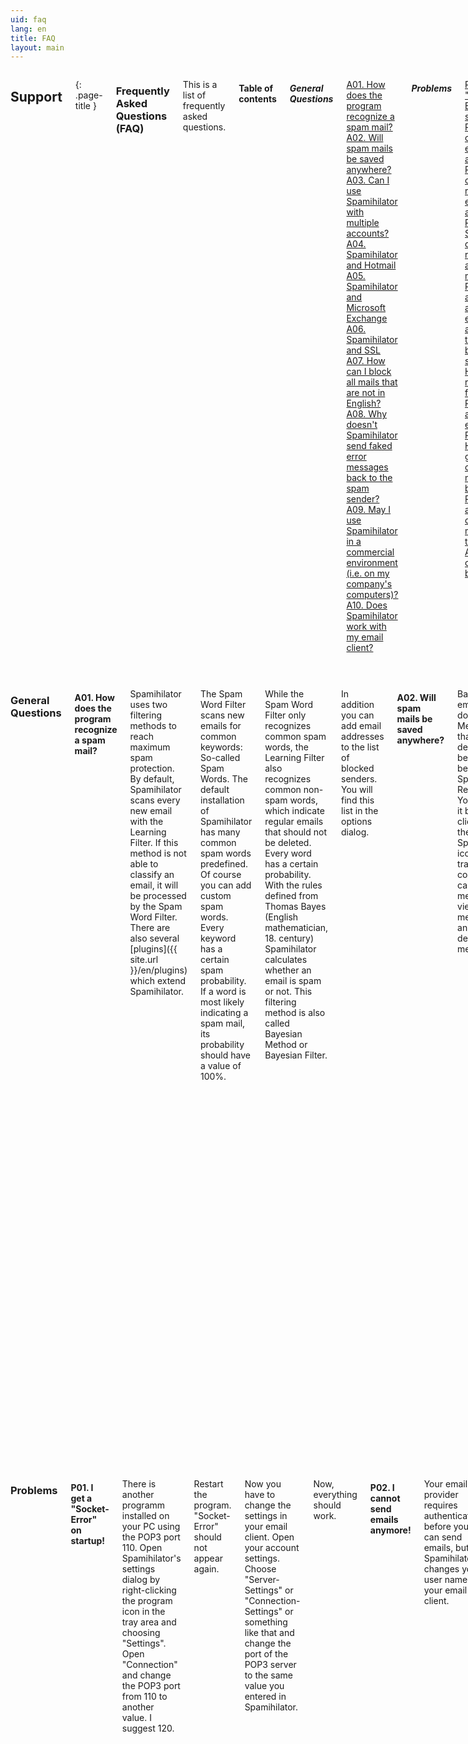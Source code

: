 ```yaml
---
uid: faq
lang: en
title: FAQ
layout: main
---
```


<div class="row">
<div class="twelve columns" markdown="1">

## Support
{: .page-title }

### Frequently Asked Questions (FAQ)

This is a list of frequently asked questions.

#### Table of contents

##### General Questions

[A01. How does the program recognize a spam mail?](#a01)  
[A02. Will spam mails be saved anywhere?](#a02)  
[A03. Can I use Spamihilator with multiple accounts?](#a03)  
[A04. Spamihilator and Hotmail](#a04)  
[A05. Spamihilator and Microsoft Exchange](#a05)  
[A06. Spamihilator and SSL](#a06)  
[A07. How can I block all mails that are not in English?](#a07)  
[A08. Why doesn't Spamihilator send faked error messages back to the spam sender?](#a08)  
[A09. May I use Spamihilator in a commercial environment (i.e. on my company's computers)?](#a09)  
[A10. Does Spamihilator work with my email client?](#a10)  

##### Problems

[P01. I get a "Socket-Error" on startup!](#p01)  
[P02. I cannot send emails anymore!](#p02)  
[P03. I cannot receive emails anymore!](#p03)  
[P04. Spamihilator doesn’t recognize any spam mail](#p04)  
[P05. I accidentally added an email address to the list of blocked senders. How can I remove it from there?](#p05)  
[P06. I accidentally emptied the Recycle Bin. How can I get a certain message back?](#p06)  
[P07. I accidentally deleted a mail from the Training Area. How can I get it back?](#p07)  

</div>
</div>

<div class="row">
<div class="twelve columns">
<hr>
</div>
</div>

<div class="row">
<div class="twelve columns" markdown="1">

### General Questions

#### <a id="a01"></a>A01. How does the program recognize a spam mail?

Spamihilator uses two filtering methods to reach maximum spam protection. By default,
Spamihilator scans every new email with the Learning Filter. If this method is not
able to classify an email, it will be processed by the Spam Word Filter.
There are also several [plugins]({{ site.url }}/en/plugins) which extend Spamihilator.

The Spam Word Filter scans new emails for common keywords: So-called Spam Words.
The default installation of Spamihilator has many common spam words predefined. Of
course you can add custom spam words. Every keyword has a certain spam probability.
If a word is most likely indicating a spam mail, its probability should have a value of 100%.

While the Spam Word Filter only recognizes common spam words, the Learning Filter
also recognizes common non-spam words, which indicate regular emails that should
not be deleted. Every word has a certain probability. With the rules defined from
Thomas Bayes (English mathematician, 18. century) Spamihilator calculates whether an
email is spam or not. This filtering method is also called Bayesian Method or Bayesian Filter.

In addition you can add email addresses to the list of blocked senders. You will
find this list in the options dialog.

#### <a id="a02"></a>A02. Will spam mails be saved anywhere?

Basically all emails will be downloaded. Messages, that are declared to
be spam, will be saved in Spamihilator's Recycle Bin. You can open it by
right-clicking on the Spamihilator icon in your tray. Of course you
can undelete messages, view messages and finally delete messages.

Spamihilator takes care of the recycle bin's content size. Old messages will be
deleted automatically.

#### <a id="a03"></a>A03. Can I use Spamihilator with multiple accounts?

Yes. The Setup Wizard automatically configures all accounts. Click on
"Start/Programs/Spamihilator/Setup-Wizard" to set up each account.

If the Setup Wizard doesn't find one of your accounts you will have to
configure it manually. Please read the help files:  
<http://wiki.spamihilator.com/doku.php?id=en:configclient>

#### <a id="a04"></a>A04. Spamihilator and Hotmail

Spamihilator only supports POP3 and IMAP at this moment. Unfortunately,
Hotmail doesn't work with these protocols.

#### <a id="a05"></a>A05. Spamihilator and Microsoft Exchange

Spamihilator only supports POP3 and IMAP at this moment. You have to configure your
Microsoft Exchange-Server to use one of these protocols.

#### <a id="a06"></a>A06. Spamihilator and SSL

Spamihilator support secure connections over TLS/SSL. Enable the option "Automatically use SSL/TLS
if available" in Spamihilator's settings window ("Connections/SSL/TLS"). The program will
automatically try to establish a secure connection. If this does not work, Spamihilator will
use an unencrypted connection.

Older versions of Spamihilator (before 0.9.8) do not support SSL. Please disable
this feature in your mail client or [download]({{ site.url }}/en/download) the
latest program version.

#### <a id="a07"></a>A07. How can I block all mails which are not in English?

Use the Training Area frequently and mark all messages which are not English
as Spam and the other ones as Non-spam. Eventually the program will learn
to differentiate between English and other languages and so it will be able
to block all foreign mails.

#### <a id="a08"></a>A08. Why doesn’t Spamihilator send faked error messages back to the spam sender?

It seems to be a nice idea to send faked error messages back to the spam sender,
so that he might think the respective mail account does not exist or that his
own account will get jammed. Unfortunately this is considered counterproductive,
for the following reasons:

1. Most spam senders use their mail accounts only once, just to send a few spam mails.
   After that they delete these accounts. Sending faked error messages would produce
   further error messages which will be sent back to you.
2. Usually spam senders fake their email addresses or even use the ones of other
   Internet users. Hence, faked error messages could get into the mailboxes of innocent people!
3. You cannot thoroughly fake an error message. Spam senders could find out that the
   message is faked and, thus, that there is a real person behind your mail address.

#### <a id="a09"></a>A09. May I use Spamihilator in a commercial environment (i.e. on my company's computers)?

Spamihilator is Freeware and, thus, you can use it on your private computer or on
any computer at your company for free. You don’t have to pay anything. You can find
more information in the [Spamihilator License](#).

#### <a id="a10"></a>A10. Does Spamihilator work with my email client?

Basically, Spamihilator works with all email clients supporting POP3 or IMAP.
The Setup Wizard is able to configure the following programs automatically:
Outlook 2000/XP/2003/Express, Eudora, Mozilla Thunderbird, IncrediMail, Pegasus Mail, Phoenix Mail and Opera.

Grundsätzlich funktioniert Spamihilator mit jedem E-Mail-Programm, das POP3 oder IMAP verwendet.
Der Setup-Assistent von Spamihilator kann folgende Programme automatisch konfigurieren:
Outlook 2000/XP/2003/Express, Eudora, Mozilla Thunderbird, IncrediMail, Pegasus Mail, Phoenix Mail und Opera.

Other mail clients have to be configured manually. Please have a look at the
[online help]({{ site.url }}/de/help).

</div>
</div>

<div class="row">
<div class="twelve columns">
<hr>
</div>
</div>

<div class="row">
<div class="twelve columns" markdown="1">

### Problems

#### <a id="p01"></a>P01. I get a "Socket-Error" on startup!

There is another programm installed on your PC using the POP3 port 110. Open
Spamihilator's settings dialog by right-clicking the program icon in the tray area
and choosing "Settings". Open "Connection" and change the POP3 port from 110 to
another value. I suggest 120.

Restart the program. "Socket-Error" should not appear again.

Now you have to change the settings in your email client. Open your account
settings. Choose "Server-Settings" or "Connection-Settings" or something like that
and change the port of the POP3 server to the same value you entered in Spamihilator.

Now, everything should work.

#### <a id="p02"></a>P02. I cannot send emails anymore!

Your email provider requires authentication before you can send emails, but
Spamihilator changes your user name in your email client.

In Outlook you can enable the authentication as follows:
Launch Outlook and open your account settings. Choose your email account from
the list and click on "Properties". Open the "Server" pane and enable the
option "Server-Authentication" (below). Click on the "Settings" button. Enter
your right user name and your right password. Close the dialog by clicking on OK.

In Eudora you cannot specify an extra username for outgoing connections. You have to
follow the advices of Qualcomm:  
<http://www.eudora.com/techsupport/kb/2107hq.html>

#### <a id="p03"></a>P03. I cannot receive emails anymore!

Please make sure, that the "Secure Password Authentication" is disabled in
the account settings of your email client, since Spamihilator doesn't support the
AUTH command yet.

Maybe you have a Firewall installed. Please make sure that it doesn't prevent
Spamihilator to fully access the Internet. The program should be able to act as a
local mail server, too.

On some systems the email client is not able to resolve the address of the local POP3
server "localhost". In this case, open the email client's account settings and change
the POP3 server from "localhost" to "127.0.0.1" (without quotation marks).

#### <a id="p04"></a>P04. Spamihilator doesn’t recognize any spam mail

Please make sure that your email client is configured properly. If you're downloading
messages and the yellow status window does not show up, you have to configure your email
client manually.

You can either use the Setup Wizard (Start/Programs/Spamihilator/Setup-Wizard) or
configure your client by hand. Therefore read the [help files](http://www.spamihilator.com/en/help/configclient).

Furthermore make sure, that the spam filters are not disabled. Open Spamihilator's
settings dialog and click on "Filter-Properties". Enable all filters (such as
the Learning Filter and the Spam Word Filter).

#### <a id="p05"></a>P05. I accidentally added an email address to the list of blocked senders. How can I remove it from there?

Right click Spamihilator's main icon in the tray area in the right bottom
corner of your screen. Choose "Settings" from the menu to open Spamihilator's
settings window. Click "Blocked Senders" in the list view on the left and then
select the address you want to remove in the list view on the right. Delete
it via the "Delete" button.

#### <a id="p06"></a>P06. I accidentally emptied the Recycle Bin. How can I get a certain message back?

The Recycle Bin is the last resort for mails deleted by Spamihilator. It
works just like the Windows Recycle Bin or your real bin beneath your desk:
If you empty it all items will be lost forever. You cannot restore a
message from an empty Recycle Bin.

There is a real chance a copy of the mail you're looking for is still in the
Training Area. If you find it there you can save it to your hard drive by
clicking "File/Save as...".

#### <a id="p07"></a>P07. I accidentally deleted a mail from the Training Area. How can I get it back?

Please note that the Training Area just saves a copy of every incoming mail.
The real message is either in Spamihilator's Recycle Bin (if it has been declared
as Spam before) or in your mail client's inbox.

</div>
</div>

